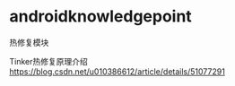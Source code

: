 # androidknowledgepoint

热修复模块

Tinker热修复原理介绍
https://blog.csdn.net/u010386612/article/details/51077291

